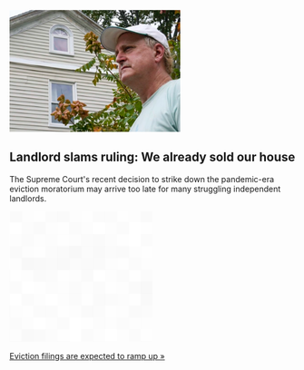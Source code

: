 
![Landlord slams ruling: We already sold our house](./20210829235849.png)
## Landlord slams ruling: We already sold our house

The Supreme Court's recent decision to strike down the pandemic-era eviction moratorium may arrive too late for many struggling independent landlords.

![pic](../square_bg.png)

[Eviction filings are expected to ramp up »](https://www.yahoo.com/finance/news/overturned-eviction-moratorium-may-be-too-little-too-late-for-both-renters-landlords-133545275.html)
